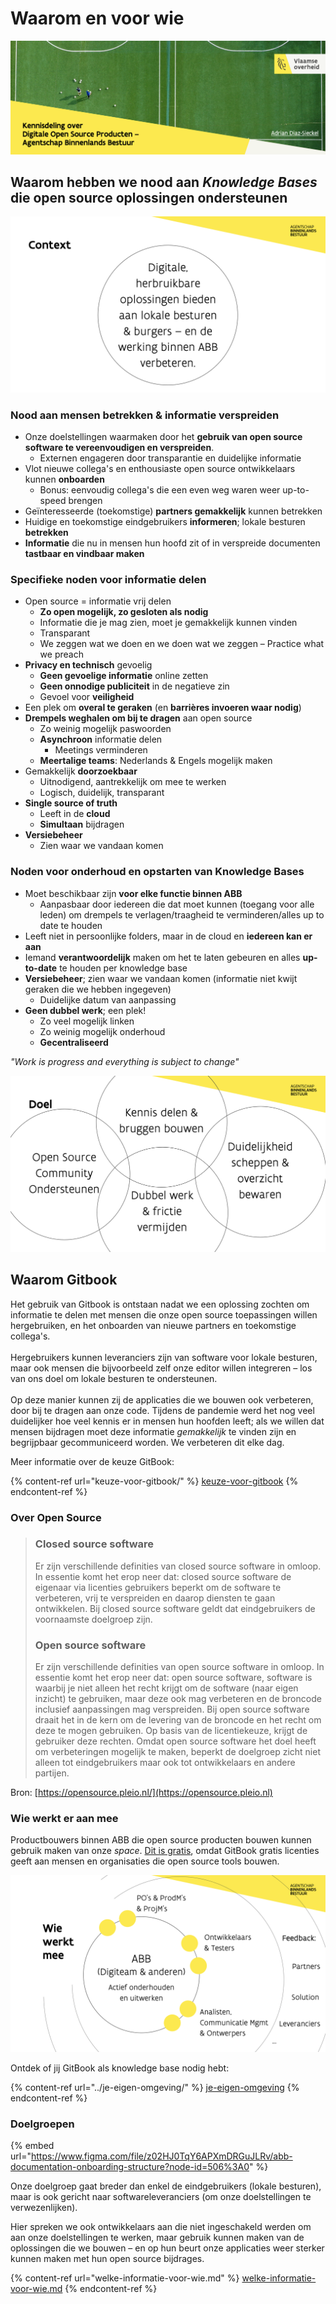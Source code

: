 # Waarom en voor wie

![Kennisdeling over digitale open source producten voor ABB.](<../../.gitbook/assets/Screenshot 2021-06-17 at 16.39.15 (1).png>)

## Waarom hebben we nood aan _Knowledge Bases_ die open source oplossingen ondersteunen

![Herbruikbare oplossingen voor lokale besturen & burgers en voor de werking van ABB.](<../../.gitbook/assets/Screenshot 2021-06-17 at 17.07.54.png>)

### **Nood aan mensen betrekken & informatie verspreiden**

* Onze doelstellingen waarmaken door het **gebruik van open source software te vereenvoudigen en verspreiden**.
  * Externen engageren door transparantie en duidelijke informatie
* Vlot nieuwe collega's en enthousiaste open source ontwikkelaars kunnen **onboarden**
  * Bonus: eenvoudig collega's die een even weg waren weer up-to-speed brengen
* Geïnteresseerde (toekomstige) **partners gemakkelijk** kunnen betrekken
* Huidige en toekomstige eindgebruikers **informeren**; lokale besturen **betrekken**
* **Informatie** die nu in mensen hun hoofd zit of in verspreide documenten **tastbaar en vindbaar maken**

### Specifieke noden voor informatie delen

* Open source = informatie vrij delen
  * **Zo open mogelijk, zo gesloten als nodig**
  * Informatie die je mag zien, moet je gemakkelijk kunnen vinden
  * Transparant
  * We zeggen wat we doen en we doen wat we zeggen – Practice what we preach
* **Privacy en technisch** gevoelig
  * **Geen gevoelige informatie** online zetten
  * **Geen onnodige publiciteit** in de negatieve zin
  * Gevoel voor **veiligheid**
* Een plek om **overal te geraken** (en **barrières invoeren waar nodig**)
* **Drempels weghalen om bij te dragen** aan open source
  * Zo weinig mogelijk paswoorden
  * **Asynchroon** informatie delen
    * Meetings verminderen
  * **Meertalige teams**: Nederlands & Engels mogelijk maken
* Gemakkelijk **doorzoekbaar**
  * Uitnodigend, aantrekkelijk om mee te werken
  * Logisch, duidelijk, transparant
* **Single source of truth**
  * Leeft in de **cloud**
  * **Simultaan** bijdragen
* **Versiebeheer**
  * Zien waar we vandaan komen

### Noden voor onderhoud en opstarten van Knowledge Bases

* Moet beschikbaar zijn **voor elke functie binnen ABB**
  * Aanpasbaar door iedereen die dat moet kunnen (toegang voor alle leden) om drempels te verlagen/traagheid te verminderen/alles up to date te houden
* Leeft niet in persoonlijke folders, maar in de cloud en **iedereen kan er aan**
* Iemand **verantwoordelijk** maken om het te laten gebeuren en alles **up-to-date** te houden  per knowledge base
* **Versiebeheer**; zien waar we vandaan komen (informatie niet kwijt geraken die we hebben ingegeven)
  * Duidelijke datum van aanpassing
* **Geen dubbel werk**; een plek!
  * Zo veel mogelijk linken
  * Zo weinig mogelijk onderhoud
  * **Gecentraliseerd**

_"Work is progress and everything is subject to change"_

![Ons doel: samenwerken](<../../.gitbook/assets/Screenshot 2021-06-17 at 17.09.21.png>)

## Waarom Gitbook

Het gebruik van Gitbook is ontstaan nadat we een oplossing zochten om informatie te delen met mensen die onze open source toepassingen willen hergebruiken, en het onboarden van nieuwe partners en toekomstige collega's.\
\
Hergebruikers kunnen leveranciers zijn van software voor lokale besturen, maar ook mensen die bijvoorbeeld zelf onze editor willen integreren – los van ons doel om lokale besturen te ondersteunen.\
\
Op deze manier kunnen zij de applicaties die we bouwen ook verbeteren, door bij te dragen aan onze code. Tijdens de pandemie werd het nog veel duidelijker hoe veel kennis er in mensen hun hoofden leeft; als we willen dat mensen bijdragen moet deze informatie _gemakkelijk_ te vinden zijn en begrijpbaar gecommuniceerd worden. We verbeteren dit elke dag.

Meer informatie over de keuze GitBook:

{% content-ref url="keuze-voor-gitbook/" %}
[keuze-voor-gitbook](keuze-voor-gitbook/)
{% endcontent-ref %}

### **Over Open Source**

> ### **Closed source software**
>
> Er zijn verschillende definities van closed source software in omloop. In essentie komt het erop neer dat: closed source software de eigenaar via licenties gebruikers beperkt om de software te verbeteren, vrij te verspreiden en daarop diensten te gaan ontwikkelen. Bij closed source software geldt dat eindgebruikers de voornaamste doelgroep zijn.
>
> ### **Open source software**
>
> Er zijn verschillende definities van open source software in omloop. In essentie komt het erop neer dat: open source software, software is waarbij je niet alleen het recht krijgt om de software (naar eigen inzicht) te gebruiken, maar deze ook mag verbeteren en de broncode inclusief aanpassingen mag verspreiden. Bij open source software draait het in de kern om de levering van de broncode en het recht om deze te mogen gebruiken. Op basis van de licentiekeuze, krijgt de gebruiker deze rechten. Omdat open source software het doel heeft om verbeteringen mogelijk te maken, beperkt de doelgroep zicht niet alleen tot eindgebruikers maar ook tot ontwikkelaars en andere partijen.

Bron: [https://opensource.pleio.nl/](https://opensource.pleio.nl)

### Wie werkt er aan mee

Productbouwers binnen ABB die open source producten bouwen kunnen gebruik maken van onze _space_. [Dit is gratis](../../#is-gitbook-gratis), omdat GitBook gratis licenties geeft aan mensen en organisaties die open source tools bouwen.

![De product teams werken uit, anderen dragen bij door feedback.](<../../.gitbook/assets/Screenshot 2021-06-18 at 10.36.54.png>)

Ontdek of jij GitBook als knowledge base nodig hebt:

{% content-ref url="../je-eigen-omgeving/" %}
[je-eigen-omgeving](../je-eigen-omgeving/)
{% endcontent-ref %}

### Doelgroepen

{% embed url="https://www.figma.com/file/z02HJ0TqY6APXmDRGuJLRv/abb-documentation-onboarding-structure?node-id=506%3A0" %}

Onze doelgroep gaat breder dan enkel de eindgebruikers (lokale besturen), maar is ook gericht naar softwareleveranciers (om onze doelstellingen te verwezenlijken).

Hier spreken we ook ontwikkelaars aan die niet ingeschakeld werden om aan onze doelstellingen te werken, maar gebruik kunnen maken van de oplossingen die we bouwen – en op hun beurt onze applicaties weer sterker kunnen maken met hun open source bijdrages.

{% content-ref url="welke-informatie-voor-wie.md" %}
[welke-informatie-voor-wie.md](welke-informatie-voor-wie.md)
{% endcontent-ref %}
